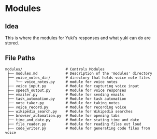 # Modules

## Idea

This is where the modules for Yuki's responses and what yuki can do are stored.  

## File Paths

    modules/                    # Controls Modules
     ├── modules.md             # Description of the 'modules' directory
     ├── voice_notes_dir/       # directory that holds voice note files
     │   └── voice_notes.py     # module for voice notes
     ├── voice_input.py         # Module for capturing voice input
     ├── speech_output.py       # Module for voice responses
     ├── emailer.py             # Module for sending emails
     ├── task_automation.py     # Module for task automation
     ├── note_taker.py          # Module for taking notes
     ├── voice_record.py        # Module for recording voice
     ├── wikipedia_search.py    # Module for Wikipedia searches
     ├── browser_automation.py  # Module for opening tabs
     ├── time_and_date.py       # Module for stating time and date
     ├── file_reader.py         # Module for reading files out loud
     ├── code_writer.py         # Module for generating code files from voice
